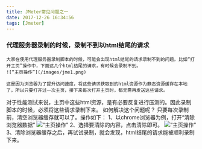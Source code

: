 ```yaml
---
title: JMeter常见问题之一
date: 2017-12-26 16:34:56
tags: [Jmeter] 
---
```

### 代理服务器录制的时候，录制不到以html结尾的请求

    大家在使用代理服务器录制脚本的时候，可能会出现html结尾的请求录制不到的问题。比如“打开主页”操作中，下面这几个html结尾的请求，有时候会录制不到。
    ![“主页操作”](/images/jme1.png)
 <!-- more-->
    这是因为浏览器为了提升访问速度，将这些请求获取到的html资源作为静态资源缓存在本地了，所以只要打开过一次主页，接下来每次打开主页时，都无需再发送这些请求。
对于性能测试来说，主页中这些html资源，是有必要反复进行压测的。因此录制脚本的时候，必须将这些请求录制下来。
	如何解决这个问题呢？ 只要每次录制前，清空浏览器缓存就可以了。操作如下：
	1、以chrome浏览器为例，打开“清除浏览器数据”
 ![“主页操作”](/images/jme2.png)
    2、选择要清除的内容，点击清除即可。
 ![“主页操作”](/images/jme2.png)
    3、清除浏览器缓存之后，再试试录制，就会发现，html结尾的请求能被顺利录制下来。
	